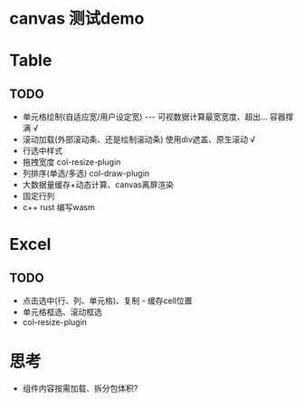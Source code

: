 # canvas 测试demo


# Table
## TODO
- 单元格绘制(自适应宽/用户设定宽) --- 可视数据计算最宽宽度、超出... 容器撑满 √
- 滚动加载(外部滚动条、还是绘制滚动条) 使用div遮盖、原生滚动 √ 
- 行选中样式
- 拖拽宽度 col-resize-plugin
- 列排序(单选/多选)     col-draw-plugin
- 大数据量缓存+动态计算、canvas离屏渲染
- 固定行列
- c++ rust 编写wasm


# Excel
## TODO
- 点击选中(行、列、单元格)、复制 - 缓存cell位置
- 单元格框选、滚动框选 
- col-resize-plugin

# 思考
- 组件内容按需加载、拆分包体积?